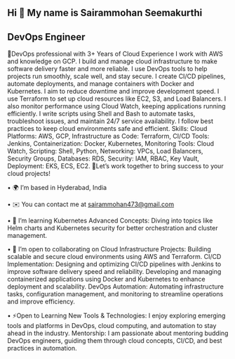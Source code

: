 ## Hi 👋 My name is Sairammohan Seemakurthi

## DevOps Engineer

🚀DevOps professional with 3+ Years of Cloud Experience I work with AWS and knowledge on GCP.
I build and manage cloud infrastructure to make software delivery faster and more reliable. I use DevOps tools to help projects run smoothly, scale well, and stay secure. I create CI/CD pipelines, automate deployments, and manage containers with Docker and Kubernetes. I aim to reduce downtime and improve development speed. I use Terraform to set up cloud resources like EC2, S3, and Load Balancers. I also monitor performance using Cloud Watch, keeping applications running efficiently. I write scripts using Shell and Bash to automate tasks, troubleshoot issues, and maintain 24/7 service availability. I follow best practices to keep cloud environments safe and efficient. Skills: Cloud Platforms: AWS, GCP, Infrastructure as Code: Terraform, CI/CD Tools: Jenkins, Containerization: Docker, Kubernetes, Monitoring Tools: Cloud Watch, Scripting: Shell, Python, Networking: VPCs, Load Balancers, Security Groups, Databases: RDS, Security: IAM, RBAC, Key Vault, Deployment: EKS, ECS, EC2. 🌟Let’s work together to bring success to your cloud projects!

•	🌍 I’m based in Hyderabad, India

•	✉️ You can contact me at sairammohan473@gmail.com

•	🧠 I’m learning Kubernetes Advanced Concepts: Diving into topics like Helm charts and Kubernetes security for better orchestration and cluster management.

•	🤝 I’m open to collaborating on Cloud Infrastructure Projects: Building scalable and secure cloud environments using AWS and Terraform. CI/CD Implementation: Designing and optimizing CI/CD pipelines with Jenkins to improve software delivery speed and reliability. Developing and managing containerized applications using Docker and Kubernetes to enhance deployment and scalability. DevOps Automation: Automating infrastructure tasks, configuration management, and monitoring to streamline operations and improve efficiency.

•	⚡Open to Learning New Tools & Technologies: I enjoy exploring emerging tools and platforms in DevOps, cloud computing, and automation to stay ahead in the industry. Mentorship: I am passionate about mentoring budding DevOps engineers, guiding them through cloud concepts, CI/CD, and best practices in automation.
